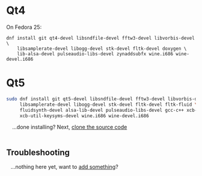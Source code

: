 # Qt4
On Fedora 25:
```
dnf install git qt4-devel libsndfile-devel fftw3-devel libvorbis-devel \
    libsamplerate-devel libogg-devel stk-devel fltk-devel doxygen \
    lib-alsa-devel pulseaudio-libs-devel zynaddsubfx wine.i686 wine-devel.i686
```

# Qt5
```bash
sudo dnf install git qt5-devel libsndfile-devel fftw3-devel libvorbis-devel \
     libsamplerate-devel libogg-devel stk-devel fltk-devel fltk-fluid \
     fluidsynth-devel alsa-lib-devel pulseaudio-libs-devel gcc-c++ xcb-util-devel \
     xcb-util-keysyms-devel wine.i686 wine-devel.i686
```

&nbsp;&nbsp;&nbsp;&nbsp;...done installing?  Next, [clone the source code](Compiling#clone-source-code)
<br><!-- End Section--><br>

## Troubleshooting
&nbsp;&nbsp;&nbsp;...nothing here yet, want to [add something](dependencies-opensuse/_edit)?